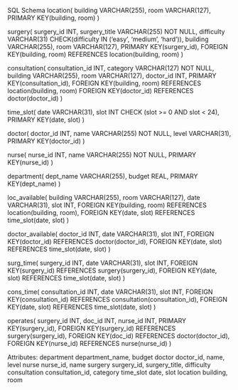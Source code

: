 SQL Schema
location(
building VARCHAR(255),
room VARCHAR(127),
PRIMARY KEY(building, room)
)

surgery(
surgery_id INT,
surgery_title VARCHAR(255) NOT NULL,
difficulty VARCHAR(31) CHECK(difficulty IN (‘easy’, ‘medium’, ‘hard’)),
building VARCHAR(255),
room VARCHAR(127),
PRIMARY KEY(surgery_id),
FOREIGN KEY(building, room) REFERENCES location(building, room)
)

consultation(
consultation_id INT,
category VARCHAR(127) NOT NULL,
building VARCHAR(255), 
room VARCHAR(127),
doctor_id INT,
PRIMARY KEY(consultation_id),
FOREIGN KEY(building, room) REFERENCES location(building, room)
FOREIGN KEY(doctor_id) REFERENCES doctor(doctor_id)
)

time_slot(
date VARCHAR(31),
slot INT CHECK (slot >= 0 AND slot < 24),
PRIMARY KEY(date, slot)
)

doctor(
doctor_id INT,
name VARCHAR(255) NOT NULL,
level VARCHAR(31),
PRIMARY KEY(doctor_id)
)

nurse(
nurse_id INT,
name VARCHAR(255) NOT NULL,
PRIMARY KEY(nurse_id)
)

department(
dept_name VARCHAR(255),
budget REAL,
PRIMARY KEY(dept_name)
)

loc_available(
building VARCHAR(255),
room VARCHAR(127),
date VARCHAR(31),
slot INT,
FOREIGN KEY(building, room) REFERENCES location(building, room),
FOREIGN KEY(date, slot) REFERENCES time_slot(date, slot)
)

doctor_available(
doctor_id INT,
date VARCHAR(31),
slot INT,
FOREIGN KEY(doctor_id) REFERENCES doctor(doctor_id),
FOREIGN KEY(date, slot) REFERENCES time_slot(date, slot)
)

surg_time(
surgery_id INT,
date VARCHAR(31),
slot INT,
FOREIGN KEY(surgery_id) REFERENCES surgery(surgery_id),
FOREIGN KEY(date, slot) REFERENCES time_slot(date, slot)
)

cons_time(
consultation_id INT,
date VARCHAR(31),
slot INT,
FOREIGN KEY(consultation_id) REFERENCES consultation(consultation_id),
FOREIGN KEY(date, slot) REFERENCES time_slot(date, slot)
)

operates(
surgery_id INT,
doc_id INT,
nurse_id INT,
PRIMARY KEY(surgery_id),
FOREIGN KEY(surgery_id) REFERENCES surgery(surgery_id),
FOREIGN KEY(doc_id) REFERENCES doctor(doctor_id),
FOREIGN KEY(nurse_id) REFERENCES nurse(nurse_id)
)


Attributes:
department
department_name, budget
doctor
doctor_id, name, level
nurse
nurse_id, name
surgery
surgery_id, surgery_title, difficulty
consultation
consultation_id, category
time_slot
date, slot
location
building, room
